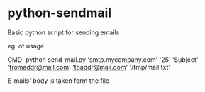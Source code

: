 # python-sendmail
Basic python script for sending emails

eg. of usage

CMD:  python send-mail.py 'smtp.mycompany.com' '25' 'Subject' 'fromaddr@mail.com' 'toaddr@mail.com' '/tmp/mail.txt'

E-mails' body is taken form the file
